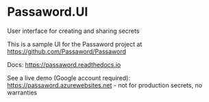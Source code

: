 # Passaword.UI
User interface for creating and sharing secrets

This is a sample UI for the Passaword project at https://github.com/Passaword/Passaword

Docs: https://passaword.readthedocs.io

See a live demo (Google account required): https://passaword.azurewebsites.net - not for production secrets, no warranties
